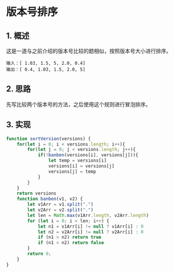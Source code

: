# 版本号排序

## 1. 概述

这是一道与之前介绍的版本号比较的题相似，按照版本号大小进行排序。

```text
输入：[ 1.03, 1.5, 5, 2.0, 0.4]
输出：[ 0.4, 1.03, 1.5, 2.0, 5]
```

## 2. 思路

先写比较两个版本号的方法，之后使用这个规则进行冒泡排序。

## 3. 实现

```js
function sortVersion(versions) {
    for(let i = 0; i < versions.length; i++){
        for(let j = 0; j < versions.length; j++){
            if(!banben(versions[i], versions[j])){
                let temp = versions[i]
                versions[i] = versions[j]
                versions[j] = temp
            }
        }
    }
    return versions
    function banben(v1, v2) {
        let v1Arr = v1.split(".")
        let v2Arr = v2.split(".")
        let len = Math.max(v1Arr.length, v2Arr.length)
        for (let i = 0; i < len; i++) {
            let n1 = v1Arr[i] != null ? v1Arr[i] : 0
            let n2 = v2Arr[i] != null ? v2Arr[i] : 0
            if (n1 > n2) return true
            if (n1 < n2) return false
        }
        return 0;
    }
}
```

<comment-comment/> 
